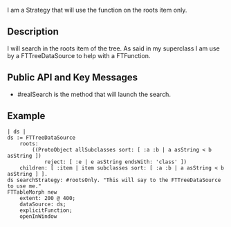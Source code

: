 I am a Strategy that will use the function on the roots item only.Description-----------------------I will search in the roots item of the tree.As said in my superclass I am use by a FTTreeDataSource to help with a FTFunction.Public API and Key Messages------------------------ #realSearch 	is the method that will launch the search.Example-----------------------	| ds |	ds := FTTreeDataSource		roots:			((ProtoObject allSubclasses sort: [ :a :b | a asString < b asString ])				reject: [ :e | e asString endsWith: 'class' ])		children: [ :item | item subclasses sort: [ :a :b | a asString < b asString ] ].	ds searchStrategy: #rootsOnly. "This will say to the FTTreeDataSource to use me."	FTTableMorph new		extent: 200 @ 400;		dataSource: ds;		explicitFunction;		openInWindow 